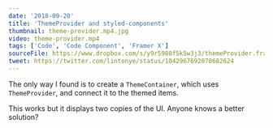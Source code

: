 ```yaml
---
date: '2018-09-20'
title: 'ThemeProvider and styled-components'
thumbnail: theme-provider.mp4.jpg
video: theme-provider.mp4
tags: ['Code', 'Code Component', 'Framer X']
sourceFile: https://www.dropbox.com/s/y9r5980f5k5w3j3/themeProvider.framerx?dl=0
tweet: https://twitter.com/lintonye/status/1042967692070682624
---
```


The only way I found is to create a `ThemeContainer`, which uses `ThemeProvider`, and connect it to the themed items.

This works but it displays two copies of the UI. Anyone knows a better solution?
